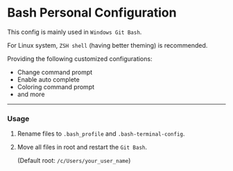# Bash Personal Configuration

This config is mainly used in `Windows Git Bash`. 

For Linux system, `ZSH shell` (having better theming) is recommended.

Providing the following customized configurations:
- Change command prompt
- Enable auto complete
- Coloring command prompt
- and more

----

### Usage

1. Rename files to `.bash_profile` and `.bash-terminal-config`.

2. Move all files in root and restart the `Git Bash`.

   (Default root: `/c/Users/your_user_name`)
